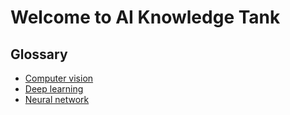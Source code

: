 # Welcome to AI Knowledge Tank

## Glossary

- [Computer vision](/glossary/computer-vision.html)
- [Deep learning](/glossary/deep-learning.html)
- [Neural network](/glossary/neural-network.html)
